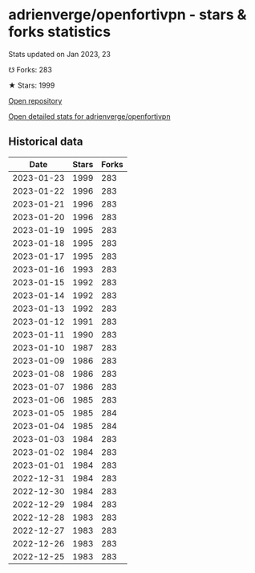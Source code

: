 # adrienverge/openfortivpn - stars & forks statistics

Stats updated on Jan 2023, 23

☋ Forks: 283

★ Stars: 1999

[Open repository](https://github.com/adrienverge/openfortivpn)

[Open detailed stats for adrienverge/openfortivpn](https://reviewgithub.com/rep/adrienverge/openfortivpn)

## Historical data
| Date | Stars | Forks |
|------|-------|-------|
| 2023-01-23 | 1999 | 283 | 
| 2023-01-22 | 1996 | 283 | 
| 2023-01-21 | 1996 | 283 | 
| 2023-01-20 | 1996 | 283 | 
| 2023-01-19 | 1995 | 283 | 
| 2023-01-18 | 1995 | 283 | 
| 2023-01-17 | 1995 | 283 | 
| 2023-01-16 | 1993 | 283 | 
| 2023-01-15 | 1992 | 283 | 
| 2023-01-14 | 1992 | 283 | 
| 2023-01-13 | 1992 | 283 | 
| 2023-01-12 | 1991 | 283 | 
| 2023-01-11 | 1990 | 283 | 
| 2023-01-10 | 1987 | 283 | 
| 2023-01-09 | 1986 | 283 | 
| 2023-01-08 | 1986 | 283 | 
| 2023-01-07 | 1986 | 283 | 
| 2023-01-06 | 1985 | 283 | 
| 2023-01-05 | 1985 | 284 | 
| 2023-01-04 | 1985 | 284 | 
| 2023-01-03 | 1984 | 283 | 
| 2023-01-02 | 1984 | 283 | 
| 2023-01-01 | 1984 | 283 | 
| 2022-12-31 | 1984 | 283 | 
| 2022-12-30 | 1984 | 283 | 
| 2022-12-29 | 1984 | 283 | 
| 2022-12-28 | 1983 | 283 | 
| 2022-12-27 | 1983 | 283 | 
| 2022-12-26 | 1983 | 283 | 
| 2022-12-25 | 1983 | 283 | 

